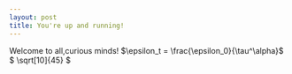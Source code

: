 ```yaml
---
layout: post
title: You're up and running!
---
```


Welcome to all,curious minds!
 $\epsilon_t = \frac{\epsilon_0}{\tau^\alpha}$ 
 $ \sqrt[10]{45} $
